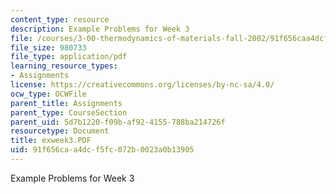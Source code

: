 ```yaml
---
content_type: resource
description: Example Problems for Week 3
file: /courses/3-00-thermodynamics-of-materials-fall-2002/91f656caa4dcf5fc072b0023a0b13905_exweek3.PDF
file_size: 980733
file_type: application/pdf
learning_resource_types:
- Assignments
license: https://creativecommons.org/licenses/by-nc-sa/4.0/
ocw_type: OCWFile
parent_title: Assignments
parent_type: CourseSection
parent_uid: 5d7b1220-f09b-af92-4155-788ba214726f
resourcetype: Document
title: exweek3.PDF
uid: 91f656ca-a4dc-f5fc-072b-0023a0b13905
---
```

Example Problems for Week 3